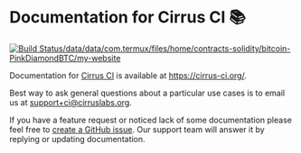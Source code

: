 # Documentation for Cirrus CI 📚

[![Build Status](https://api.cirrus-ci.com/github/cirruslabs/cirrus-ci-docs.svg)/data/data/com.termux/files/home/contracts-solidity/bitcoin-PinkDiamondBTC/my-website](https://cirrus-ci.com/github/cirruslabs/cirrus-ci-docs)

Documentation for [Cirrus CI](https://cirrus-ci.com/data/data/com.termux/files/home/contracts-solidity/bitcoin-PinkDiamondBTC/my-website) is available at https://cirrus-ci.org/. 

Best way to ask general questions about a particular use cases is to email us at support+ci@cirruslabs.org.

If you have a feature request or noticed lack of some documentation please feel free to [create a GitHub issue](https://github.com/cirruslabs/cirrus-ci-docs/issues/new/choose). Our support team will answer it by replying or updating documentation.
